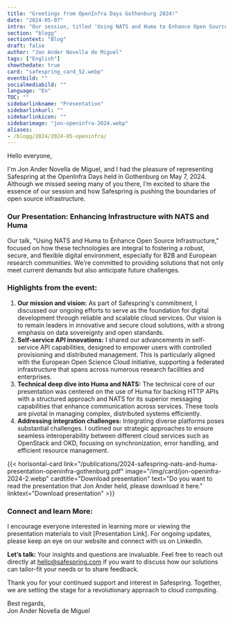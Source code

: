 ```yaml
---
title: "Greetings from OpenInfra Days Gothenburg 2024!"
date: "2024-05-07"
intro: "Our session, titled 'Using NATS and Huma to Enhance Open Source Infrastructure', was designed to empower both B2B and European research communities with robust self-service access."
section: "blogg"
sectiontext: "Blog"
draft: false
author: "Jon Ander Novella de Miguel"
tags: ["English"]
showthedate: true
card: "safespring_card_52.webp"
eventbild: ""
socialmediabild: ""
language: "En"
TOC: ""
sidebarlinkname: "Presentation"
sidebarlinkurl: ""
sidebarlinkicon: ""
sidebarimage: "jon-openinfra-2024.webp"
aliases:
- /blogg/2024/2024-05-openinfra/
---
```




Hello everyone,

I'm Jon Ander Novella de Miguel, and I had the pleasure of representing Safespring at the OpenInfra Days held in Gothenburg on May 7, 2024. Although we missed seeing many of you there, I’m excited to share the essence of our session and how Safespring is pushing the boundaries of open source infrastructure.

### Our Presentation: Enhancing Infrastructure with NATS and Huma

Our talk, "Using NATS and Huma to Enhance Open Source Infrastructure," focused on how these technologies are integral to fostering a robust, secure, and flexible digital environment, especially for B2B and European research communities. We're committed to providing solutions that not only meet current demands but also anticipate future challenges.

### Highlights from the event:

1. **Our mission and vision:**
   As part of Safespring's commitment, I discussed our ongoing efforts to serve as the foundation for digital development through reliable and scalable cloud services. Our vision is to remain leaders in innovative and secure cloud solutions, with a strong emphasis on data sovereignty and open standards.
2. **Self-service API innovations:**
   I shared our advancements in self-service API capabilities, designed to empower users with controlled provisioning and distributed management. This is particularly aligned with the European Open Science Cloud initiative, supporting a federated infrastructure that spans across numerous research facilities and enterprises.
3. **Technical deep dive into Huma and NATS:**
   The technical core of our presentation was centered on the use of Huma for backing HTTP APIs with a structured approach and NATS for its superior messaging capabilities that enhance communication across services. These tools are pivotal in managing complex, distributed systems efficiently.
4. **Addressing integration challenges:**
   Integrating diverse platforms poses substantial challenges. I outlined our strategic approaches to ensure seamless interoperability between different cloud services such as OpenStack and OKD, focusing on synchronization, error handling, and efficient resource management.

{{< horisontal-card link="/publications/2024-safespring-nats-and-huma-presentation-openinfra-gothenburg.pdf" image="/img/card/jon-openinfra-2024-2.webp" cardtitle="Download presentation" text="Do you want to read the presentation that Jon Ander held, please download it here." linktext="Download presentation" >}}

### Connect and learn More:

I encourage everyone interested in learning more or viewing the presentation materials to visit [Presentation Link]. For ongoing updates, please keep an eye on our website and connect with us on LinkedIn.

**Let’s talk:**
Your insights and questions are invaluable. Feel free to reach out directly at hello@safespring.com if you want to discuss how our solutions can tailor-fit your needs or to share feedback.

Thank you for your continued support and interest in Safespring. Together, we are setting the stage for a revolutionary approach to cloud computing.

Best regards,  
Jon Ander Novella de Miguel